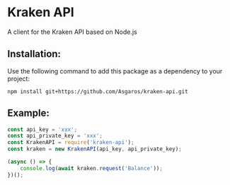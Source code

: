 # Kraken API
A client for the Kraken API based on Node.js

## Installation:
Use the following command to add this package as a dependency to your project:
```
npm install git+https://github.com/Asgaros/kraken-api.git
```

## Example:
```javascript
const api_key = 'xxx';
const api_private_key = 'xxx';
const KrakenAPI = require('kraken-api');
const kraken = new KrakenAPI(api_key, api_private_key);

(async () => {
	console.log(await kraken.request('Balance'));
})();
```
